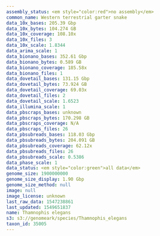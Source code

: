 ```yaml
---
assembly_status: <em style="color:red">no assembly</em>
common_name: Western terrestrial garter snake
data_10x_bases: 205.39 Gbp
data_10x_bytes: 104.274 GB
data_10x_coverage: 108.10x
data_10x_files: 3
data_10x_scale: 1.8344
data_arima_scale: 1
data_bionano_bases: 352.61 Gbp
data_bionano_bytes: 0.589 GB
data_bionano_coverage: 185.58x
data_bionano_files: 1
data_dovetail_bases: 131.15 Gbp
data_dovetail_bytes: 73.924 GB
data_dovetail_coverage: 69.03x
data_dovetail_files: 2
data_dovetail_scale: 1.6523
data_illumina_scale: 1
data_pbscraps_bases: unknown
data_pbscraps_bytes: 170.298 GB
data_pbscraps_coverage: N/A
data_pbscraps_files: 26
data_pbsubreads_bases: 118.03 Gbp
data_pbsubreads_bytes: 204.091 GB
data_pbsubreads_coverage: 62.12x
data_pbsubreads_files: 26
data_pbsubreads_scale: 0.5386
data_phase_scale: 1
data_status: <em style="color:green">all data</em>
genome_size: 1900000000
genome_size_display: 1.90 Gbp
genome_size_method: null
image: null
image_license: unknown
last_raw_data: 1547238861
last_updated: 1549651837
name: Thamnophis elegans
s3: s3://genomeark/species/Thamnophis_elegans
taxon_id: 35005
---
```

